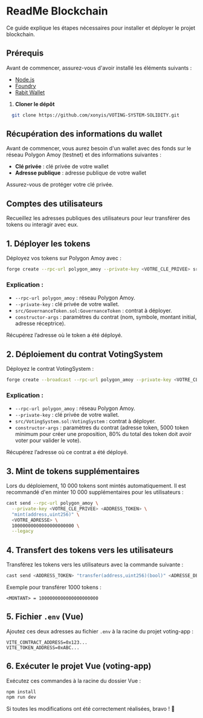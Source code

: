 # ReadMe Blockchain

Ce guide explique les étapes nécessaires pour installer et déployer le projet blockchain.

## Prérequis

Avant de commencer, assurez-vous d'avoir installé les éléments suivants :

- [Node.js](https://nodejs.org/)
- [Foundry](https://book.getfoundry.sh/getting-started/installation)
- [Rabit Wallet](https://rabby.io/)

1. **Cloner le dépôt**

```bash
  git clone https://github.com/xonyis/VOTING-SYSTEM-SOLIDITY.git
```
## Récupération des informations du wallet

Avant de commencer, vous aurez besoin d'un wallet avec des fonds sur le réseau Polygon Amoy (testnet) et des informations suivantes :

- **Clé privée** : clé privée de votre wallet
- **Adresse publique** : adresse publique de votre wallet

Assurez-vous de protéger votre clé privée.

## Comptes des utilisateurs

Recueillez les adresses publiques des utilisateurs pour leur transférer des tokens ou interagir avec eux.

## 1. Déployer les tokens

Déployez vos tokens sur Polygon Amoy avec :

```bash
forge create --rpc-url polygon_amoy --private-key <VOTRE_CLE_PRIVEE> src/GovernanceToken.sol:GovernanceToken --constructor-args "VOTES" "VOT" 10000000000000000000000 <VOTRE_ADRESSE> --legacy
```

### Explication :
- `--rpc-url polygon_amoy` : réseau Polygon Amoy.
- `--private-key` : clé privée de votre wallet.
- `src/GovernanceToken.sol:GovernanceToken` : contrat à déployer.
- `constructor-args` : paramètres du contrat (nom, symbole, montant initial, adresse réceptrice).

Récupérez l’adresse où le token a été déployé.

## 2. Déploiement du contrat VotingSystem

Déployez le contrat VotingSystem :

```bash
forge create --broadcast --rpc-url polygon_amoy --private-key <VOTRE_CLE_PRIVEE> src/VotingSystem.sol:VotingSystem --constructor-args <ADDRESS_TOKEN> 5000000000000000000000 8000 --legacy
```

### Explication :
- `--rpc-url polygon_amoy` : réseau Polygon Amoy.
- `--private-key` : clé privée de votre wallet.
- `src/VotingSystem.sol:VotingSystem` : contrat à déployer.
- `constructor-args` : paramètres du contrat (adresse token, 5000 token minimum pour créer une proposition, 80% du total des token doit avoir voter pour valider le vote).

Récupérez l’adresse où ce contrat a été déployé.

## 3. Mint de tokens supplémentaires

Lors du déploiement, 10 000 tokens sont mintés automatiquement. Il est recommandé d'en minter 10 000 supplémentaires pour les utilisateurs :

```bash
cast send --rpc-url polygon_amoy \
  --private-key <VOTRE_CLE_PRIVEE> <ADDRESS_TOKEN> \
  "mint(address,uint256)" \
  <VOTRE_ADRESSE> \
  10000000000000000000000 \
  --legacy
```

## 4. Transfert des tokens vers les utilisateurs

Transférez les tokens vers les utilisateurs avec la commande suivante :

```bash
cast send <ADDRESS_TOKEN> "transfer(address,uint256)(bool)" <ADRESSE_DESTINATAIRE> <MONTANT> --private-key <VOTRE_CLE_PRIVEE> --rpc-url polygon_amoy
```

Exemple pour transférer 1000 tokens :

`<MONTANT> = 1000000000000000000000`

## 5. Fichier `.env` (Vue)

Ajoutez ces deux adresses au fichier `.env` à la racine du projet voting-app :

```env
VITE_CONTRACT_ADDRESS=0x123...
VITE_TOKEN_ADDRESS=0xABC...
```

## 6. Exécuter le projet Vue (voting-app)

Exécutez ces commandes à la racine du dossier Vue :

```bash
npm install
npm run dev
```

Si toutes les modifications ont été correctement réalisées, bravo ! 🎉

